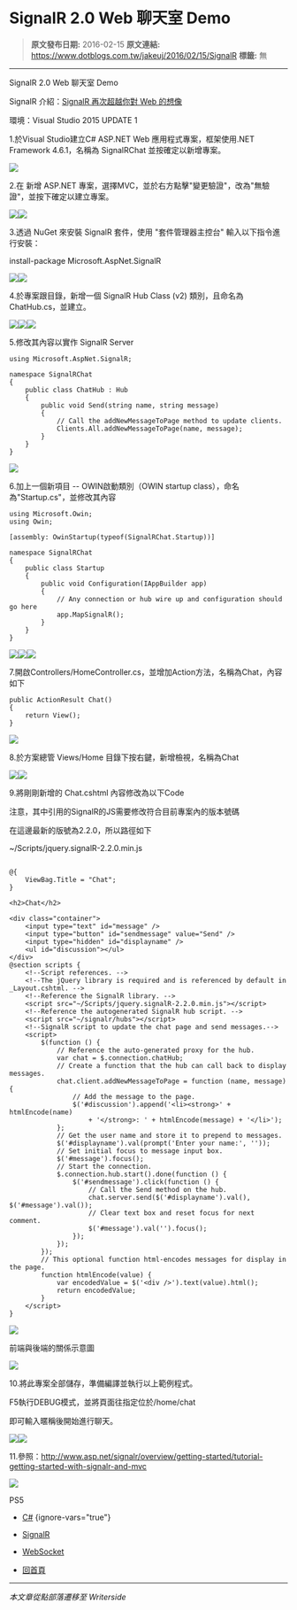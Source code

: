 # SignalR 2.0 Web 聊天室 Demo

> **原文發布日期:** 2016-02-15
> **原文連結:** https://www.dotblogs.com.tw/jakeuj/2016/02/15/SignalR
> **標籤:** 無

---

SignalR 2.0 Web 聊天室 Demo

SignalR 介紹：[SignalR 再次超越你對 Web 的想像](https://blogs.msdn.microsoft.com/msdntaiwan/2013/09/09/signalr-web-web/)

環境：Visual Studio 2015 UPDATE 1

1.於Visual Studio建立C# ASP.NET Web 應用程式專案，框架使用.NET Framework 4.6.1，名稱為 SignalRChat 並按確定以新增專案。

![](https://dotblogsfile.blob.core.windows.net/user/jakeuj/7cfa04e7-1b79-483b-97e4-f19c33d78f76/1455514977_61584.png)

2.在 新增 ASP.NET 專案，選擇MVC，並於右方點擊"變更驗證"，改為"無驗證"，並按下確定以建立專案。

![](https://dotblogsfile.blob.core.windows.net/user/jakeuj/7cfa04e7-1b79-483b-97e4-f19c33d78f76/1455515109_02551.png)![](https://dotblogsfile.blob.core.windows.net/user/jakeuj/7cfa04e7-1b79-483b-97e4-f19c33d78f76/1455515229_08279.png)

3.透過 NuGet 來安裝 SignalR 套件，使用 "套件管理器主控台" 輸入以下指令進行安裝：

install-package Microsoft.AspNet.SignalR

![](https://dotblogsfile.blob.core.windows.net/user/jakeuj/7cfa04e7-1b79-483b-97e4-f19c33d78f76/1455515234_55711.png)![](https://dotblogsfile.blob.core.windows.net/user/jakeuj/7cfa04e7-1b79-483b-97e4-f19c33d78f76/1455515437_33615.png)

4.於專案跟目錄，新增一個 SignalR Hub Class (v2) 類別，且命名為 ChatHub.cs，並建立。

![](https://dotblogsfile.blob.core.windows.net/user/jakeuj/7cfa04e7-1b79-483b-97e4-f19c33d78f76/1455515460_10531.png)![](https://dotblogsfile.blob.core.windows.net/user/jakeuj/7cfa04e7-1b79-483b-97e4-f19c33d78f76/1455515467_46743.png)![](https://dotblogsfile.blob.core.windows.net/user/jakeuj/7cfa04e7-1b79-483b-97e4-f19c33d78f76/1455515518_26136.png)

5.修改其內容以實作 SignalR Server

```
using Microsoft.AspNet.SignalR;

namespace SignalRChat
{
    public class ChatHub : Hub
    {
        public void Send(string name, string message)
        {
            // Call the addNewMessageToPage method to update clients.
            Clients.All.addNewMessageToPage(name, message);
        }
    }
}
```

![](https://dotblogsfile.blob.core.windows.net/user/jakeuj/7cfa04e7-1b79-483b-97e4-f19c33d78f76/1455515527_68475.png)

6.加上一個新項目 -- OWIN啟動類別（OWIN startup class），命名為"Startup.cs"，並修改其內容

```
using Microsoft.Owin;
using Owin;

[assembly: OwinStartup(typeof(SignalRChat.Startup))]

namespace SignalRChat
{
    public class Startup
    {
        public void Configuration(IAppBuilder app)
        {
            // Any connection or hub wire up and configuration should go here
            app.MapSignalR();
        }
    }
}
```

![](https://dotblogsfile.blob.core.windows.net/user/jakeuj/7cfa04e7-1b79-483b-97e4-f19c33d78f76/1455525465_26172.png)![](https://dotblogsfile.blob.core.windows.net/user/jakeuj/7cfa04e7-1b79-483b-97e4-f19c33d78f76/1455525471_62621.png)![](https://dotblogsfile.blob.core.windows.net/user/jakeuj/7cfa04e7-1b79-483b-97e4-f19c33d78f76/1455525482_10774.png)

7.開啟Controllers/HomeController.cs，並增加Action方法，名稱為Chat，內容如下

```
public ActionResult Chat()
{
    return View();
}
```

![](https://dotblogsfile.blob.core.windows.net/user/jakeuj/7cfa04e7-1b79-483b-97e4-f19c33d78f76/1455525520_05254.png)

8.於方案總管 Views/Home 目錄下按右鍵，新增檢視，名稱為Chat

![](https://dotblogsfile.blob.core.windows.net/user/jakeuj/7cfa04e7-1b79-483b-97e4-f19c33d78f76/1455525527_49625.png)![](https://dotblogsfile.blob.core.windows.net/user/jakeuj/7cfa04e7-1b79-483b-97e4-f19c33d78f76/1455525531_28335.png)

9.將剛剛新增的 Chat.cshtml 內容修改為以下Code

注意，其中引用的SignalR的JS需要修改符合目前專案內的版本號碼

在這邊最新的版號為2.2.0，所以路徑如下

~/Scripts/jquery.signalR-2.2.0.min.js

```

@{
    ViewBag.Title = "Chat";
}

<h2>Chat</h2>

<div class="container">
    <input type="text" id="message" />
    <input type="button" id="sendmessage" value="Send" />
    <input type="hidden" id="displayname" />
    <ul id="discussion"></ul>
</div>
@section scripts {
    <!--Script references. -->
    <!--The jQuery library is required and is referenced by default in _Layout.cshtml. -->
    <!--Reference the SignalR library. -->
    <script src="~/Scripts/jquery.signalR-2.2.0.min.js"></script>
    <!--Reference the autogenerated SignalR hub script. -->
    <script src="~/signalr/hubs"></script>
    <!--SignalR script to update the chat page and send messages.-->
    <script>
        $(function () {
            // Reference the auto-generated proxy for the hub.
            var chat = $.connection.chatHub;
            // Create a function that the hub can call back to display messages.
            chat.client.addNewMessageToPage = function (name, message) {
                // Add the message to the page.
                $('#discussion').append('<li><strong>' + htmlEncode(name)
                    + '</strong>: ' + htmlEncode(message) + '</li>');
            };
            // Get the user name and store it to prepend to messages.
            $('#displayname').val(prompt('Enter your name:', ''));
            // Set initial focus to message input box.
            $('#message').focus();
            // Start the connection.
            $.connection.hub.start().done(function () {
                $('#sendmessage').click(function () {
                    // Call the Send method on the hub.
                    chat.server.send($('#displayname').val(), $('#message').val());
                    // Clear text box and reset focus for next comment.
                    $('#message').val('').focus();
                });
            });
        });
        // This optional function html-encodes messages for display in the page.
        function htmlEncode(value) {
            var encodedValue = $('<div />').text(value).html();
            return encodedValue;
        }
    </script>
}
```

![](https://dotblogsfile.blob.core.windows.net/user/jakeuj/7cfa04e7-1b79-483b-97e4-f19c33d78f76/1455525535_21303.png)

前端與後端的關係示意圖

![](https://dotblogsfile.blob.core.windows.net/user/jakeuj/7cfa04e7-1b79-483b-97e4-f19c33d78f76/1457317970_8194.png)

10.將此專案全部儲存，準備編譯並執行以上範例程式。

F5執行DEBUG模式，並將頁面往指定位於/home/chat

即可輸入暱稱後開始進行聊天。

![](https://dotblogsfile.blob.core.windows.net/user/jakeuj/7cfa04e7-1b79-483b-97e4-f19c33d78f76/1455526430_74698.png)![](https://dotblogsfile.blob.core.windows.net/user/jakeuj/7cfa04e7-1b79-483b-97e4-f19c33d78f76/1455526560_08495.png)

11.參照：http://www.asp.net/signalr/overview/getting-started/tutorial-getting-started-with-signalr-and-mvc

![](https://card.psnprofiles.com/1/jakeuj.png)

PS5

* [C#](/jakeuj/Tags?qq=C%23)
{ignore-vars="true"}
* [SignalR](/jakeuj/Tags?qq=SignalR)
* [WebSocket](/jakeuj/Tags?qq=WebSocket)

* [回首頁](/jakeuj)

---

*本文章從點部落遷移至 Writerside*
